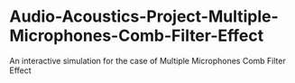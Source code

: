 # Audio-Acoustics-Project-Multiple-Microphones-Comb-Filter-Effect
An  interactive  simulation  for  the  case  of  Multiple  Microphones Comb Filter Effect
